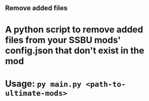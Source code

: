 ## Remove added files

# A python script to remove added files from your SSBU mods' config.json that don't exist in the mod

# Usage: `py main.py <path-to-ultimate-mods>`

